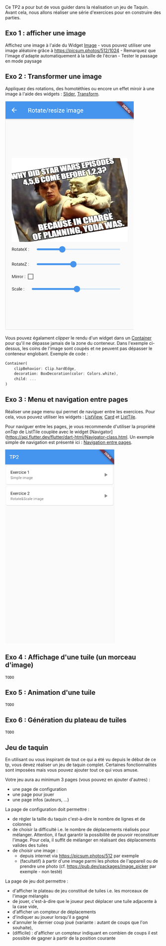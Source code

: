 
Ce TP2 a pour but de vous guider dans la réalisation un jeu de Taquin.
Avant cela, nous allons réaliser une série d'exercices pour en construire des parties.

## Exo 1 : afficher une image

Affichez une image à l'aide du Widget [Image](https://api.flutter.dev/flutter/widgets/Image-class.html)
    - vous pouvez utiliser une image aléatoire grâce à https://picsum.photos/512/1024
    - Remarquez que l'image d'adapte automatiquement à la taille de l'écran
    - Tester le passage en mode paysage

## Exo 2 : Transformer une image

Appliquez des rotations, des homotéthies ou encore un effet miroir à une image à l'aide des widgets : [Slider](https://api.flutter.dev/flutter/material/Slider-class.html), [Transform](https://api.flutter.dev/flutter/widgets/Transform-class.html).

![Des sliders pour transformer une image](imgs/tp2_rotate.png)

Vous pouvez égalament *clipper* le rendu d'un widget dans un [Container](https://api.flutter.dev/flutter/widgets/Container-class.html) pour qu'il ne dépasse jamais de la zone du conteneur.
Dans l'exemple ci-dessus, les coins de l'image sont coupés et ne peuvent pas dépasser le conteneur englobant. Exemple de code :

```Dart
Container(
    clipBehavior: Clip.hardEdge,
    decoration: BoxDecoration(color: Colors.white),
    child: ...
)
```

## Exo 3 : Menu et navigation entre pages

Réaliser une page menu qui permet de naviguer entre les exercices.
Pour cela, vous pouvez utiliser les widgets : [ListView](https://api.flutter.dev/flutter/widgets/ListView-class.html), [Card](https://api.flutter.dev/flutter/material/Card-class.html) et
[ListTile](https://api.flutter.dev/flutter/material/ListTile-class.html).

Pour naviguer entre les pages, je vous recommende d'utiliser la propriété *onTap* de ListTile couplée avec le widget [Navigator](https://api.flutter.dev/flutter/dart-html/Navigator-class.html.
Un exemple simple de navigation est présenté ici : [Navigation entre pages](https://flutter.dev/docs/cookbook/navigation/passing-data).

![Une page par exercice](imgs/tp2_menu.png)


## Exo 4 : Affichage d'une tuile (un morceau d'image)

`TODO`

## Exo 5 : Animation d'une tuile

`TODO`

## Exo 6 : Génération du plateau de tuiles

`TODO`


## Jeu de taquin

En utilisant ou vous inspirant de tout ce qui a été vu depuis le début de ce tp, vous devez réaliser un jeu de taquin complet.
Certaines fonctionnalités sont imposées mais vous pouvez ajouter tout ce qui vous amuse.

Votre jeu aura au minimum 3 pages (vous pouvez en ajouter d'autres) :
- une page de configuration
- une page pour jouer
- une page infos (auteurs, ...)

La page de configuration doit permettre :
- de régler la taille du taquin c'est-à-dire le nombre de lignes et de colonnes
- de choisir la difficulté i.e. le nombre de déplacements réalisés pour mélanger. Attention, il faut garantir la possibilité de pouvoir reconstituer l'image. Pour cela, il suffit de mélanger en réalisant des déplacements valides des tuiles
- de choisir une image :
    * depuis internet via https://picsum.photos/512 par exemple
    * (facultatif) à partir d'une image parmi les photos de l'appareil ou de prendre une photo
    (cf. https://pub.dev/packages/image_picker par exemple - non testé)

La page de jeu doit permettre :
- d'afficher le plateau de jeu constitué de tuiles i.e. les morceaux de l'image mélangés
- de jouer, c'est-à-dire que le joueur peut déplacer une tuile adjacente à la case vide,
- d'afficher un compteur de déplacements
- d'indiquer au joueur lorsqu'il a gagné
- d'annuler le dernier coup joué (variante : autant de coups que l'on souhaite),
- (difficile) : d'afficher un compteur indiquant en combien de coups il est possible de gagner à partir de la position courante
